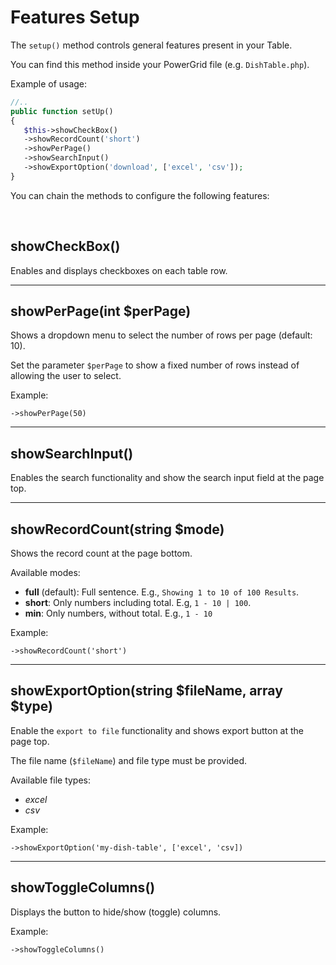 # Features Setup

The `setup()` method controls general features present in your Table.

You can find this method inside your PowerGrid file (e.g. `DishTable.php`).

Example of usage:

```php
//..
public function setUp()
{
   $this->showCheckBox()
   ->showRecordCount('short')
   ->showPerPage()
   ->showSearchInput()
   ->showExportOption('download', ['excel', 'csv']);
}
```

You can chain the methods to configure the following features:

<br>

## showCheckBox()

Enables and displays checkboxes on each table row.

---

## showPerPage(int $perPage)

Shows a dropdown menu to select the number of rows per page  (default: 10).

Set the parameter `$perPage` to show a fixed number of rows instead of allowing the user to select.

Example:

`->showPerPage(50)`

---

## showSearchInput()

Enables the search functionality and show the search input field at the page top.

---

## showRecordCount(string $mode)

Shows the record count at the page bottom.

Available modes:

- **full** (default): Full sentence. E.g., `Showing 1 to 10 of 100 Results`.
- **short**: Only numbers including total. E.g, `1 - 10 | 100`.
- **min**: Only numbers, without total. E.g., `1 - 10`

Example:

`->showRecordCount('short')`

---

## showExportOption(string $fileName, array $type)

Enable the `export to file` functionality and shows export button at the page top.

The file name (`$fileName`) and file type must be provided.

Available file types:

- *excel*
- *csv*

Example:

`->showExportOption('my-dish-table', ['excel', 'csv])`

---

## showToggleColumns()

Displays the button to hide/show (toggle) columns.

Example:

`->showToggleColumns()`

